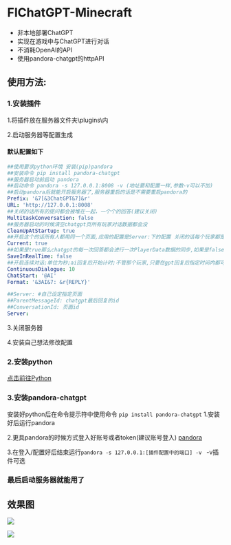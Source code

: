 # FIChatGPT-Minecraft
- 非本地部署ChatGPT
- 实现在游戏中与ChatGPT进行对话
- 不消耗OpenAI的API
- 使用pandora-chatgpt的httpAPI

## 使用方法:
### 1.安装插件
1.将插件放在服务器文件夹\plugins\内

2.启动服务器等配置生成

#### 默认配置如下
```YAML
##使用要求python环境 安装(pip)pandora
##安装命令 pip install pandora-chatgpt
##服务器启动前启动 pandora
##启动命令 pandora -s 127.0.0.1:8008 -v (地址要和配置一样,参数-v可以不加)
##启动pandora后就能开启服务器了,服务器重启的话是不需要重启pandora的
Prefix: '&7[&3ChatGPT&7]&r'
URL: 'http://127.0.0.1:8008'
##关闭的话所有的提问都会被堆在一起，一个个的回答(建议关闭)
MultitaskConversation: false
##服务器启动的时候清空chatgpt页所有玩家对话数据都会没
CleanUpAtStartup: true
##开启这个的话所有人都用同一个页面,应用的配置是Server:下的配置 关闭的话每个玩家都是独立的一个页面
Current: true
##如果是true那么chatgpt的每一次回答都会进行一次PlayerData数据的同步,如果是false的话只有服务器正常关闭的时候会同步(直接崩的可不算正常)
SaveInRealTime: false
##开启连续对话;单位为秒;ai回复后开始计时;不管那个玩家,只要在gpt回复后指定时间内都可以连续下去(如果关了Current的话每个玩家gpt记忆不同会很怪)
ContinuousDialogue: 10
ChatStart: '@AI'
Format: '&3AI&7: &r{REPLY}'

##Server: #自己设定指定页面
##ParentMessageId: chatgpt最后回复的id
##ConversationId: 页面id
Server:
```

3.关闭服务器

4.安装自己想法修改配置
### 2.安装python
[点击前往Python](https://python.org)
### 3.安装pandora-chatgpt
安装好python后在命令提示符中使用命令
`pip install pandora-chatgpt`
1.安装好后运行pandora

2.更具pandora的时候方式登入好账号或者token(建议账号登入) [pandora](https://github.com/pengzhile/pandora)

3.在登入/配置好后结束运行`pandora -s 127.0.0.1:[插件配置中的端口] -v ` -v插件可选

### 最后启动服务器就能用了

## 效果图

![](https://github.com/FullIdle/FIChatGPT-Minecraft/blob/master/image/效果图.png?raw=true)

![](https://github.com/FullIdle/FIChatGPT-Minecraft/blob/master/image/效果图2.png?raw=true)
